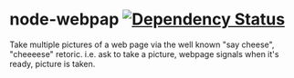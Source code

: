 node-webpap [![Dependency Status](https://david-dm.org/alanshaw/node-webpap.png)](https://david-dm.org/alanshaw/node-webpap)
===

Take multiple pictures of a web page via the well known "say cheese", "cheeeese" retoric. i.e. ask to take a picture, webpage signals when it's ready, picture is taken.